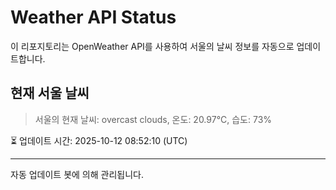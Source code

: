 
# Weather API Status

이 리포지토리는 OpenWeather API를 사용하여 서울의 날씨 정보를 자동으로 업데이트합니다.

## 현재 서울 날씨
> 서울의 현재 날씨: overcast clouds, 온도: 20.97°C, 습도: 73%

⏳ 업데이트 시간: 2025-10-12 08:52:10 (UTC)

---
자동 업데이트 봇에 의해 관리됩니다.
